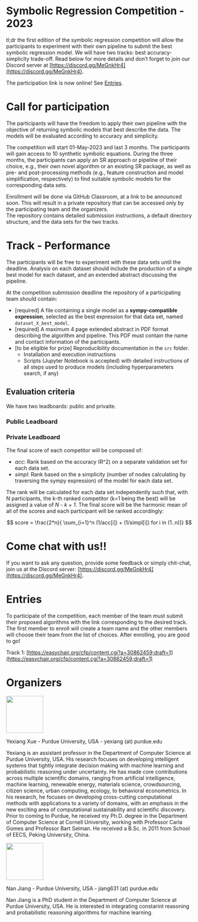 # Symbolic Regression Competition - 2023

tl;dr the first edition of the symbolic regression competition will allow the participants to experiment with their own pipeline to submit the best symbolic regression model. We will have two tracks: best accuracy-simplicity trade-off. Read below for more details and don’t forget to join our Discord server at [https://discord.gg/MeGnkHr4](https://discord.gg/MeGnkHr4).

The participation link is now online! See [Entries](#entries).

# Call for participation


The participants will have the freedom to apply their own pipeline with the objective of returning symbolic models that best describe the data. 
The models will be evaluated according to accuracy and simplicity.

The competition will start 01-May-2023 and last 3 months. The participants will gain access to 10 synthetic symbolic equations.
During the three months, the participants can apply an SR approach or pipeline of their choice, e.g., their own novel algorithm or an existing SR package, as well as pre- and post-processing methods (e.g., feature construction and model simplification, respectively) to find suitable symbolic models for the corresponding data sets. 

Enrollment will be done via GitHub Classroom, at a link to be announced soon. 
This will result in a private repository that can be accessed only by the participating team and the organizers.  
The repository contains detailed submission instructions, a default directory structure, and the data sets for the two tracks.

# Track - Performance

The participants will be free to experiment with these data sets until the deadline. 
Analysis on each dataset should include the production of a single best model for each dataset, and an extended abstract discussing the pipeline.

At the competition submission deadline the repository of a participating team should contain:

- [required] A file containing a single model as a **sympy-compatible expression**, selected as the best expression for that data set, named `dataset_X_best_model`.
- [required] A maximum 4 page extended abstract in PDF format describing the algorithm and pipeline. This PDF must contain the name and contact information of the participants.
- [to be eligible for prize] Reproducibility documentation in the `src` folder.
    - Installation and execution instructions 
    - Scripts (Jupyter Notebook is accepted) with detailed instructions of all steps used to produce models (including hyperparameters search, if any) 

## Evaluation criteria

We have two leadboards: public and privaite.

### Public Leadboard

### Private Leadboard


The final score of each competitor will be composed of:

- *acc*: Rank based on the accuracy (R^2) on a separate validation set for each data set.
- *simpl*: Rank based on the a simplicity (number of nodes calculating by traversing the sympy expression) of the model for each data set.

The rank will be calculated for each data set independently such that, with N participants, the k-th ranked competitor (k=1 being the best) will be assigned a value of *N - k + 1*. The final score will be the harmonic mean of all of the scores and each participant will be ranked accordingly:

$$
score = \frac{2*n}{ \sum_{i=1}^n (1/acc[i]) + (1/simpl[i]) for i in (1..n)]}
$$

# Come chat with us!!

If you want to ask any question, provide some feedback or simply chit-chat, join us at the Discord server: [https://discord.gg/MeGnkHr4](https://discord.gg/MeGnkHr4).

# Entries

To participate of the competition, each member of the team must submit their proposed algorithms with the link corresponding to the desired track. The first member to enroll will create a team name and the other members will choose their team from the list of choices. After enrolling, you are good to go!

Track 1: [https://easychair.org/cfp/content.cgi?a=30862459;draft=1](https://easychair.org/cfp/content.cgi?a=30862459;draft=1)


# Organizers

<a href="https://www.cs.purdue.edu/homes/yexiang/" ><img style="float:center;height:100px;" src="https://www.cs.purdue.edu/homes/yexiang/images/emily2019/YexiangXue.jpg"></a>

Yexiang Xue - Purdue University, USA - yexiang (at) purdue.edu

Yexiang is an assistant professor in the Department of Computer Science at Purdue University, USA. His research focuses on developing intelligent systems that tightly integrate decision making with machine learning and probabilistic reasoning under uncertainty. He has made core contributions across multiple scientific domains, ranging from artificial intelligence, machine learning, renewable energy, materials science, crowdsourcing, citizen science, urban computing, ecology, to behavioral econometrics. In his research, he focuses on developing cross-cutting computational methods with applications to a variety of domains, with an emphasis in the new exciting area of computational sustainability and scientific discovery. Prior to coming to Purdue, he received my Ph.D. degree in the Department of Computer Science at Cornell University, working with Professor Carla Gomes and Professor Bart Selman. He received a B.Sc. in 2011 from School of EECS, Peking University, China.

<a href="https://www.cs.purdue.edu/people/graduate-students/jiang631.html" ><img style="float:center;height:100px;" src="https://jiangnanhugo.github.io/images/head.jpg"></a>

Nan Jiang - Purdue University, USA - jiang631 (at) purdue.edu

Nan Jiang is a PhD student in the Department of Computer Science at Purdue University, USA. He is interested in integrating constarint reasoning and probabilistic reasoning algorithms for machine learning.



